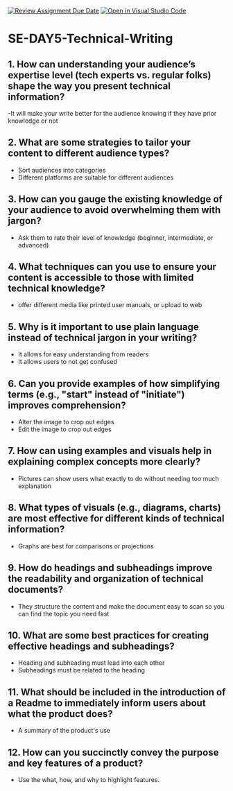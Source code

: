 [![Review Assignment Due Date](https://classroom.github.com/assets/deadline-readme-button-22041afd0340ce965d47ae6ef1cefeee28c7c493a6346c4f15d667ab976d596c.svg)](https://classroom.github.com/a/zsAR-pyY)
[![Open in Visual Studio Code](https://classroom.github.com/assets/open-in-vscode-2e0aaae1b6195c2367325f4f02e2d04e9abb55f0b24a779b69b11b9e10269abc.svg)](https://classroom.github.com/online_ide?assignment_repo_id=18503807&assignment_repo_type=AssignmentRepo)
# SE-DAY5-Technical-Writing
## 1. How can understanding your audience’s expertise level (tech experts vs. regular folks) shape the way you present technical information?
  -It will make your write better for the audience knowing if they have prior knowledge or not

## 2. What are some strategies to tailor your content to different audience types?
  - Sort audiences into categories
  - Different platforms are suitable for different audiences

## 3. How can you gauge the existing knowledge of your audience to avoid overwhelming them with jargon?
  - Ask them to rate their level of knowledge (beginner, intermediate, or advanced)

## 4. What techniques can you use to ensure your content is accessible to those with limited technical knowledge?
  - offer different media like printed user manuals, or upload to web

## 5. Why is it important to use plain language instead of technical jargon in your writing?
  - It allows for easy understanding from readers
  - It allows users to not get confused

## 6. Can you provide examples of how simplifying terms (e.g., "start" instead of "initiate") improves comprehension?
  - Alter the image to crop out edges
  - Edit the image to crop out edges

## 7. How can using examples and visuals help in explaining complex concepts more clearly?
  - Pictures can show users what exactly to do without needing too much explanation

## 8. What types of visuals (e.g., diagrams, charts) are most effective for different kinds of technical information?
  - Graphs are best for comparisons or projections

## 9. How do headings and subheadings improve the readability and organization of technical documents?
  - They structure the content and make the document easy to scan so you can find the topic you need fast

## 10. What are some best practices for creating effective headings and subheadings?
  - Heading and subheading must lead into each other
  - Subheadings must be related to the heading

## 11. What should be included in the introduction of a Readme to immediately inform users about what the product does?
  - A summary of the product's use

## 12. How can you succinctly convey the purpose and key features of a product?
  - Use the what, how, and why to highlight features.
